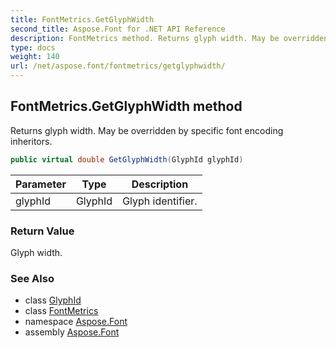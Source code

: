 ```yaml
---
title: FontMetrics.GetGlyphWidth
second_title: Aspose.Font for .NET API Reference
description: FontMetrics method. Returns glyph width. May be overridden by specific font encoding inheritors
type: docs
weight: 140
url: /net/aspose.font/fontmetrics/getglyphwidth/
---
```

## FontMetrics.GetGlyphWidth method

Returns glyph width. May be overridden by specific font encoding inheritors.

```csharp
public virtual double GetGlyphWidth(GlyphId glyphId)
```

| Parameter | Type | Description |
| --- | --- | --- |
| glyphId | GlyphId | Glyph identifier. |

### Return Value

Glyph width.

### See Also

* class [GlyphId](../../../aspose.font.glyphs/glyphid/)
* class [FontMetrics](../)
* namespace [Aspose.Font](../../../aspose.font/)
* assembly [Aspose.Font](../../../)


